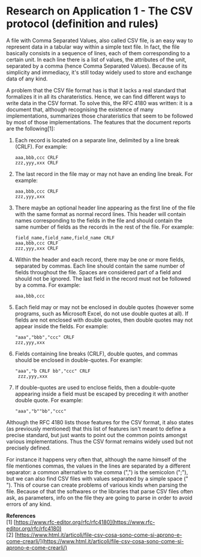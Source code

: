 # Research on Application 1 - The CSV protocol (definition and rules)

A file with Comma Separated Values, also called CSV file, is an easy way to represent data in a tabular way within a simple text file. In fact, the file basically consists in a sequence of lines, each of them corresponding to a certain unit. In each line there is a list of values, the attributes of the unit, separated by a comma (hence Comma Separated Values). Because of its simplicity and immediacy, it's still today widely used to store and exchange data of any kind.

A problem that the CSV file format has is that it lacks a real standard that formalizes it in all its charateristics. Hence, we can find different ways to write data in the CSV format. To solve this, the RFC 4180 was written: it is a document that, although recognising the existence of many implementations, summarizes those charateristics that seem to be followed by most of those implementations. The features that the document reports are the following[1]:

1. Each record is located on a separate line, delimited by a line break (CRLF). For example:

       aaa,bbb,ccc CRLF
       zzz,yyy,xxx CRLF

2. The last record in the file may or may not have an ending line break. For example:

       aaa,bbb,ccc CRLF
       zzz,yyy,xxx

3. There maybe an optional header line appearing as the first line of the file with the same format as normal record lines. This header will contain names corresponding to the fields in the file and should contain the same number of fields as the records in the rest of the file. For example:

       field_name,field_name,field_name CRLF
       aaa,bbb,ccc CRLF
       zzz,yyy,xxx CRLF

4. Within the header and each record, there may be one or more fields, separated by commas. Each line should contain the same number of fields throughout the file. Spaces are considered part of a field and should not be ignored. The last field in the record must not be followed by a comma. For example:

       aaa,bbb,ccc

5. Each field may or may not be enclosed in double quotes (however some programs, such as Microsoft Excel, do not use double quotes at all). If fields are not enclosed with double quotes, then double quotes may not appear inside the fields. For example:

       "aaa","bbb","ccc" CRLF
       zzz,yyy,xxx

6. Fields containing line breaks (CRLF), double quotes, and commas should be enclosed in double-quotes. For example:

       "aaa","b CRLF bb","ccc" CRLF
        zzz,yyy,xxx

7. If double-quotes are used to enclose fields, then a double-quote appearing inside a field must be escaped by preceding it with another double quote. For example:

       "aaa","b""bb","ccc"

Although the RFC 4180 lists those features for the CSV format, it also states (as previously mentioned) that this list of features isn't meant to define a precise standard, but just wants to point out the common points amongst various implementations. Thus the CSV format remains widely used but not precisely defined.

For instance it happens very often that, although the name himself of the file mentiones commas, the values in the lines are separated by a different separator: a common alternative to the comma (",") is the semicolon (";"), but we can also find CSV files with values separated by a simple space (" "). This of course can create problems of various kinds when parsing the file. Because of that the softwares or the libraries that parse CSV files often ask, as parameters, info on the file they are going to parse in order to avoid errors of any kind.

**References** \
[1] [https://www.rfc-editor.org/rfc/rfc4180](https://www.rfc-editor.org/rfc/rfc4180) \
[2] [https://www.html.it/articoli/file-csv-cosa-sono-come-si-aprono-e-come-crearli/](https://www.html.it/articoli/file-csv-cosa-sono-come-si-aprono-e-come-crearli/)